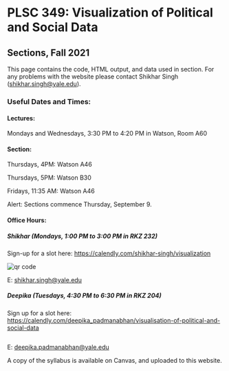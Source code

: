 # PLSC 349: Visualization of Political and Social Data

## Sections, Fall 2021

This page contains the code, HTML output, and data used in section. For any problems with the website please contact Shikhar Singh (shikhar.singh@yale.edu). 

### Useful Dates and Times:

#### Lectures: 
Mondays and Wednesdays, 3:30 PM to 4:20 PM in Watson, Room A60

#### Section: 
Thursdays, 4PM: Watson A46

Thursdays, 5PM: Watson B30

Fridays, 11:35 AM: Watson A46

Alert: Sections commence Thursday, September 9. 

#### Office Hours:
##### Shikhar (Mondays, 1:00 PM to 3:00 PM in RKZ 232)
Sign-up for a slot here: https://calendly.com/shikhar-singh/visualization

<img src='https://chart.googleapis.com/chart?cht=qr&chl=https%3A%2F%2Fcalendly.com%2Fshikhar-singh%2Fvisualization&chs=180x180&choe=UTF-8&chld=L|2' rel='nofollow' alt='qr code'><a href='https://www.qr-code-generator.com' border='0' style='cursor:default'  rel='nofollow'></a>
            
E: shikhar.singh@yale.edu

##### Deepika (Tuesdays, 4:30 PM to 6:30 PM in RKZ 204)
Sign up for a slot here: https://calendly.com/deepika_padmanabhan/visualisation-of-political-and-social-data

<a rel='nofollow' href='https://www.qr-code-generator.com' border='0' style='cursor:default'><img src='https://chart.googleapis.com/chart?cht=qr&chl=https%3A%2F%2Fcalendly.com%2Fdeepika_padmanabhan%2Fvisualisation-of-political-and-social-data&chs=180x180&choe=UTF-8&chld=L|2' alt=''></a>

E: deepika.padmanabhan@yale.edu

A copy of the syllabus is available on Canvas, and uploaded to this website. 
